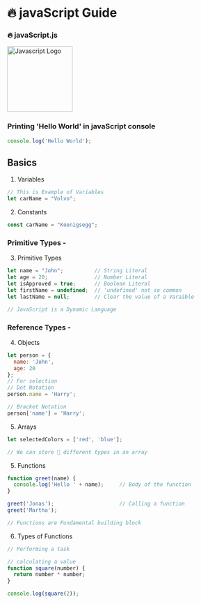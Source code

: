 # 🔥 javaScript Guide
### 🔥 javaScript.js

<img src="https://upload.wikimedia.org/wikipedia/commons/9/99/Unofficial_JavaScript_logo_2.svg" alt="Javascript Logo" width="150px" />

### Printing 'Hello World' in javaScript console
```javascript
console.log('Hello World');
```
## Basics

1. Variables
```javascript
// This is Example of Variables
let carName = "Volvo";
```

2. Constants
```javascript
const carName = "Koenigsegg";
```
### Primitive Types -
3. Primitive Types
```javascript
let name = "John";          // String Literal
let age = 20;               // Number Literal
let isApproved = true;      // Boolean Literal
let firstName = undefined;  // 'undefined' not so common
let lastName = null;        // Clear the value of a Varaible 

// JavaScript is a Dynamic Language
```
### Reference Types -
4. Objects
```javascript
let person = {
  name: 'John',
  age: 20
};
// For selection
// Dot Notation
person.name = 'Harry';

// Bracket Notation
person['name'] = 'Harry';
```

5. Arrays
```javascript
let selectedColors = ['red', 'blue'];

// We can store 🏪 different types in an array
```

5. Functions
```javascript
function greet(name) {
  console.log('Hello ' + name);     // Body of the function
}

greet('Jonas');                     // Calling a function
greet('Martha');

// Functions are Fundamental building block
```

6. Types of Functions
```javascript
// Performing a task

// calculating a value
function square(number) {
  return number * number;
}

console.log(square(2));
```
